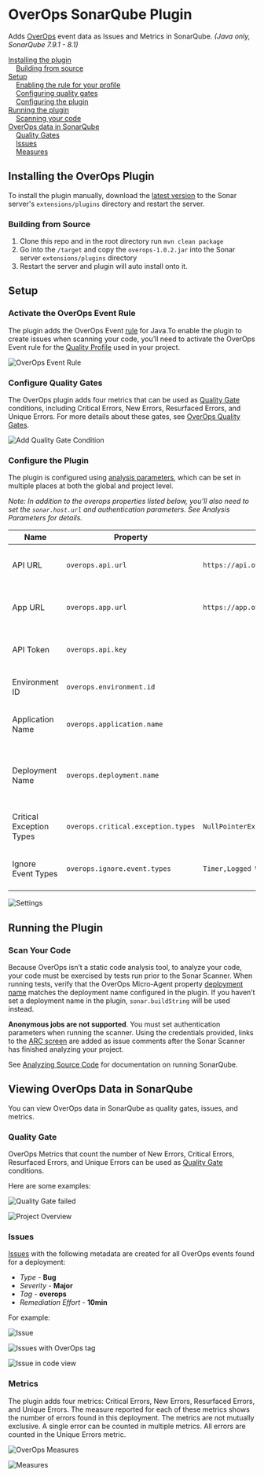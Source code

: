 # OverOps SonarQube Plugin

Adds [OverOps](https://www.overops.com/) event data as Issues and Metrics in SonarQube. *(Java only, SonarQube 7.9.1 - 8.1)*

[Installing the plugin](#installing-the-plugin)  
&nbsp;&nbsp;&nbsp;&nbsp;[Building from source](#building-from-source)  
[Setup](#setup)  
&nbsp;&nbsp;&nbsp;&nbsp;[Enabling the rule for your profile](#enabling-the-rule-for-your-profile)  
&nbsp;&nbsp;&nbsp;&nbsp;[Configuring quality gates](#configuring-quality-gates)  
&nbsp;&nbsp;&nbsp;&nbsp;[Configuring the plugin](#configuring-the-plugin)  
[Running the plugin](#running-the-plugin)  
&nbsp;&nbsp;&nbsp;&nbsp;[Scanning your code](#scanning-your-code)  
[OverOps data in SonarQube](#overops-data-in-sonarqube)  
&nbsp;&nbsp;&nbsp;&nbsp;[Quality Gates](#quality-gates)  
&nbsp;&nbsp;&nbsp;&nbsp;[Issues](#issues)  
&nbsp;&nbsp;&nbsp;&nbsp;[Measures](#measures)  

## Installing the OverOps Plugin

To install the plugin manually, download the [latest version](/takipi-field/sonar-plugin-overops/releases) to the Sonar server's ``extensions/plugins`` directory and restart the server.

### Building from Source

1. Clone this repo and in the root directory run `mvn clean package`
2. Go into the `/target` and copy the `overops-1.0.2.jar` into the Sonar server `extensions/plugins` directory
3. Restart the server and plugin will auto install onto it.

## Setup

### Activate the OverOps Event Rule

The plugin adds the OverOps Event [rule](https://docs.sonarqube.org/latest/user-guide/rules/) for Java.To enable the plugin to create issues when scanning your code, you’ll need to activate the OverOps Event rule for the [Quality Profile](https://docs.sonarqube.org/latest/instance-administration/quality-profiles/) used in your project.

![OverOps Event Rule](readme/rule.png)

### Configure Quality Gates

The OverOps plugin adds four metrics that can be used as [Quality Gate](https://docs.sonarqube.org/latest/user-guide/quality-gates/) conditions, including Critical Errors, New Errors, Resurfaced Errors, and Unique Errors. For more details about these gates, see [OverOps Quality Gates](https://doc.overops.com/docs/overops-quality-gates).

![Add Quality Gate Condition](readme/add-condition.png)

### Configure the Plugin

The plugin is configured using [analysis parameters](https://docs.sonarqube.org/latest/analysis/analysis-parameters/), which can be set in multiple places at both the global and project level.

*Note: In addition to the overops properties listed below, you’ll also need to set the `sonar.host.url` and authentication parameters. See Analysis Parameters for details.*

| Name | Property | Default | Description |
| ---- | -------- | ------- | ----------- |
| API URL | `overops.api.url` | `https://api.overops.com` | The complete URL including port and protocol of the OverOps API |
| App URL | `overops.app.url` | `https://app.overops.com` | The complete URL including port and protocol of the OverOps UI |
| API Token | `overops.api.key` | | The OverOps REST API token to use for authentication. |
| Environment ID | `overops.environment.id` | | The OverOps environment identifier |
| Application Name | `overops.application.name` | | Application Name as specified in OverOps (Optional) |
| Deployment Name | `overops.deployment.name` | | Deployment Name as specified in OverOps. If blank, `sonar.buildString` is used |
| Critical Exception Types| `overops.critical.exception.types` | `NullPointerException,IndexOutOfBoundsException,InvalidCastException,AssertionError` | A comma delimited list of critical exception types
| Ignore Event Types | `overops.ignore.event.types` | `Timer,Logged Warning,Logged Error` | A comma delimited list of types of events to ignore

![Settings](readme/settings.png)

## Running the Plugin

### Scan Your Code

Because OverOps isn’t a static code analysis tool, to analyze your code, your code must be exercised by tests run prior to the Sonar Scanner. When running tests, verify that the OverOps Micro-Agent property [deployment name](https://doc.overops.com/docs/agent-properties#section-dtakipi-deployment-name) matches the deployment name configured in the plugin. If you haven’t set a deployment name in the plugin, `sonar.buildString` will be used instead.

**Anonymous jobs are not supported**. You must set authentication parameters when running the scanner. Using the credentials provided, links to the [ARC screen](https://doc.overops.com/docs/automated-root-cause-arc) are added as issue comments after the Sonar Scanner has finished analyzing your project.

See [Analyzing Source Code](https://docs.sonarqube.org/latest/analysis/overview/) for documentation on running SonarQube.

## Viewing OverOps Data in SonarQube

You can view OverOps data in SonarQube as quality gates, issues, and metrics.

### Quality Gate

OverOps Metrics that count the number of New Errors, Critical Errors, Resurfaced Errors, and Unique Errors can be used as [Quality Gate](https://docs.sonarqube.org/latest/user-guide/quality-gates/) conditions.

Here are some examples:

![Quality Gate failed](readme/quality-gate-failed.png)

![Project Overview](readme/overview.png)

### Issues

[Issues](https://docs.sonarqube.org/latest/user-guide/issues/) with the following metadata are created for all OverOps events found for a deployment:

* *Type* - **Bug**
* *Severity* - **Major**
* *Tag* - **overops**
* *Remediation Effort* - **10min**

For example:

![Issue](readme/issue.png)

![Issues with OverOps tag](readme/overops-tag.png)

![Issue in code view](readme/code-view.png)

### Metrics

The plugin adds four metrics: Critical Errors, New Errors, Resurfaced Errors, and Unique Errors. The measure reported for each of these metrics shows the number of errors found in this deployment. The metrics are not mutually exclusive. A single error can be counted in multiple metrics. All errors are counted in the Unique Errors metric.

![OverOps Measures](readme/overops-measures.png)

![Measures](readme/measures.png)